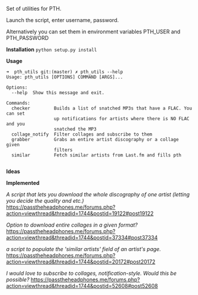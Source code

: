 Set of utilities for PTH.

Launch the script, enter username, password.

Alternatively you can set them in environment variables PTH_USER and PTH_PASSWORD

**Installation**
```python setup.py install```

**Usage**
```
➜  pth_utils git:(master) ✗ pth_utils --help
Usage: pth_utils [OPTIONS] COMMAND [ARGS]...

Options:
  --help  Show this message and exit.

Commands:
  checker         Builds a list of snatched MP3s that have a FLAC. You can set
                  up notifications for artists where there is NO FLAC and you
                  snatched the MP3
  collage_notify  Filter collages and subscribe to them
  grabber         Grabs an entire artist discography or a collage given
                  filters
  similar         Fetch similar artists from Last.fm and fills pth


```

**Ideas**



**Implemented**

_A script that lets you download the whole discography of one artist (letting you decide the quality and etc.)_
https://passtheheadphones.me/forums.php?action=viewthread&threadid=1744&postid=19122#post19122

_Option to download entire collages in a given format?_ 
https://passtheheadphones.me/forums.php?action=viewthread&threadid=1744&postid=37334#post37334

_a script to populate the 'similar artists' field of an artist's page._
https://passtheheadphones.me/forums.php?action=viewthread&threadid=1744&postid=20172#post20172

_I would love to subscribe to collages, notification-style. Would this be possible?_
https://passtheheadphones.me/forums.php?action=viewthread&threadid=1744&postid=52608#post52608